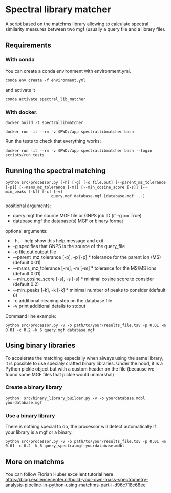 # Spectral library matcher

A script based on the matchms library allowing to calculate spectral similarity measures between two mgf (usually a
query file and a library file).

## Requirements

### With conda

You can create a conda environment with environment.yml.

```shell
conda env create -f environment.yml
```

and activate it 

```shell
conda activate spectral_lib_matcher
```


### With docker.

```shell
docker build -t spectrallibmatcher .
```

```shell
docker run -it --rm -v $PWD:/app spectrallibmatcher bash
```

Run the tests to check that everything works:

```shell
docker run -it --rm -v $PWD:/app spectrallibmatcher bash --login scripts/run_tests
```

## Running the spectral matching

```
python src/processor.py [-h] [-g] [-o file.out] [--parent_mz_tolerance [-p]] [--msms_mz_tolerance [-m]] [--min_cosine_score [-s]] [--min_peaks [-k]] [-c] [-v]
                    query.mgf database.mgf [database.mgf ...]
```

positional arguments:
  * query.mgf             the source MGF file or GNPS job ID (if -g == True)
  * database.mgf          the database(s) MGF or binary format

optional arguments:
  * -h, --help            show this help message and exit
  * -g                    specifies that GNPS is the source of the query_file
  * -o file.out           output file
  * --parent_mz_tolerance [-p], -p [-p]
                        * tolerance for the parent ion (MS) (default 0.01)
  * --msms_mz_tolerance [-m], -m [-m]
                        * tolerance for the MS/MS ions (default 0.01)
  * --min_cosine_score [-s], -s [-s]
                        * minimal cosine score to consider (default 0.2)
  * --min_peaks [-k], -k [-k]
                        * minimal number of peaks to consider (default 6)
  * -c                    additional cleaning step on the database file
  * -v                    print additional details to stdout

Command line example:

```shell
python src/processor.py -v -o path/to/your/results_file.tsv -p 0.01 -m 0.01 -c 0.2 -k 6 query.mgf database.mgf  
```

## Using binary libraries

To accelerate the matching especially when always using the same library, it is possible to use specialy crafted binary
libraries. Under the hood, it is a Python pickle object but with a custom header on the file (because we found some MGF
files that pickle would unmarshal)

### Create a binary library

```shell
python  src/binary_library_builder.py -v -o yourdatabase.mdbl yourdatabase.mgf
```

### Use a binary library

There is nothing special to do, the processor will detect automatically if your library is a mgf or a binary.

```shell
python src/processor.py -v -o path/to/your/results_file.tsv -p 0.01 -m 0.01 -c 0.2 -k 6 query_spectra.mgf yourdatabase.mdbl  
```

## More on matchms

You can follow Florian Huber excellent tutorial
here https://blog.esciencecenter.nl/build-your-own-mass-spectrometry-analysis-pipeline-in-python-using-matchms-part-i-d96c718c68ee
